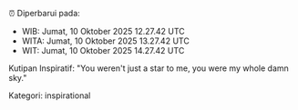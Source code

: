 ⏰ Diperbarui pada:
- WIB: Jumat, 10 Oktober 2025 12.27.42 UTC
- WITA: Jumat, 10 Oktober 2025 13.27.42 UTC
- WIT: Jumat, 10 Oktober 2025 14.27.42 UTC

Kutipan Inspiratif:
"You weren't just a star to me, you were my whole damn sky."


Kategori: inspirational

